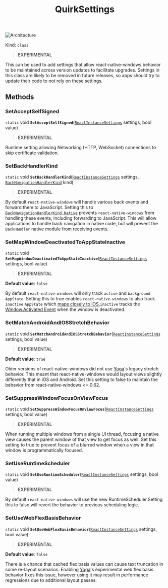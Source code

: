 ﻿---
id: QuirkSettings
title: QuirkSettings
---

![Architecture](https://img.shields.io/badge/architecture-new_&_old-green)

Kind: `class`

> **EXPERIMENTAL**

This can be used to add settings that allow react-native-windows behavior to be maintained across version updates to facilitate upgrades. Settings in this class are likely to be removed in future releases, so apps should try to update their code to not rely on these settings.

## Methods
### SetAcceptSelfSigned
`static` void **`SetAcceptSelfSigned`**([`ReactInstanceSettings`](ReactInstanceSettings) settings, bool value)

> **EXPERIMENTAL**

Runtime setting allowing Networking (HTTP, WebSocket) connections to skip certificate validation.

### SetBackHandlerKind
`static` void **`SetBackHandlerKind`**([`ReactInstanceSettings`](ReactInstanceSettings) settings, [`BackNavigationHandlerKind`](BackNavigationHandlerKind) kind)

> **EXPERIMENTAL**

By default `react-native-windows` will handle various back events and forward them to JavaScript. Setting this to [`BackNavigationHandlerKind.Native`](BackNavigationHandlerKind) prevents `react-native-windows` from handling these events, including forwarding to JavaScript.  This will allow applications to handle back navigation in native code, but will prevent the `BackHandler` native module from receiving events.

### SetMapWindowDeactivatedToAppStateInactive
`static` void **`SetMapWindowDeactivatedToAppStateInactive`**([`ReactInstanceSettings`](ReactInstanceSettings) settings, bool value)

> **EXPERIMENTAL**

**Default value**: `false`

By default `react-native-windows` will only track `active` and `background` `AppState`. Setting this to true enables `react-native-windows` to also track `inactive` `AppState` which [maps closely to iOS.](https://reactnative.dev/docs/appstate)`inactive` tracks the [Window.Activated Event](https://docs.microsoft.com/uwp/api/windows.ui.core.corewindow.activated) when the window is deactivated.

### SetMatchAndroidAndIOSStretchBehavior
`static` void **`SetMatchAndroidAndIOSStretchBehavior`**([`ReactInstanceSettings`](ReactInstanceSettings) settings, bool value)

> **EXPERIMENTAL**

**Default value**: `true`

Older versions of react-native-windows did not use [Yoga](https://github.com/facebook/yoga)'s legacy stretch behavior. This meant that react-native-windows would layout views slightly differently that in iOS and Android.
Set this setting to false to maintain the behavior from react-native-windows <= 0.62.

### SetSuppressWindowFocusOnViewFocus
`static` void **`SetSuppressWindowFocusOnViewFocus`**([`ReactInstanceSettings`](ReactInstanceSettings) settings, bool value)

> **EXPERIMENTAL**

When running multiple windows from a single UI thread, focusing a native view causes the parent window of that view to get focus as well. Set this setting to true to prevent focus of a blurred window when a view in that window is programmatically focused.

### SetUseRuntimeScheduler
`static` void **`SetUseRuntimeScheduler`**([`ReactInstanceSettings`](ReactInstanceSettings) settings, bool value)

> **EXPERIMENTAL**

By default `react-native-windows` will use the new RuntimeScheduler.Setting this to false will revert the behavior to previous scheduling logic.

### SetUseWebFlexBasisBehavior
`static` void **`SetUseWebFlexBasisBehavior`**([`ReactInstanceSettings`](ReactInstanceSettings) settings, bool value)

> **EXPERIMENTAL**

**Default value**: `false`

There is a chance that cached flex basis values can cause text truncation in some re-layout scenarios. Enabling [Yoga](https://github.com/facebook/yoga)'s experimental web flex basis behavior fixes this issue, however using it may result in performance regressions due to additional layout passes.

